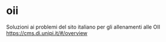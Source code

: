 # oii
Soluzioni ai problemi del sito italiano per gli allenamenti alle OII https://cms.di.unipi.it/#/overview

